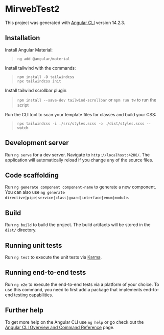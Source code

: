 # MirwebTest2

This project was generated with [Angular CLI](https://github.com/angular/angular-cli) version 14.2.3.

## Installation

Install Angular Material:
> `ng add @angular/material`

Install tailwind with the commands:
> `npm install -D tailwindcss`  
> `npx tailwindcss init`

Install tailwind scrollbar plugin:
> `npm install --save-dev tailwind-scrollbar` or
> `npm run tw` to run the script

Run the CLI tool to scan your template files for classes and build your CSS:
> `npx tailwindcss -i ./src/styles.scss -o ./dist/styles.scss --watch`


## Development server

Run `ng serve` for a dev server. Navigate to `http://localhost:4200/`. The application will automatically reload if you change any of the source files.

## Code scaffolding

Run `ng generate component component-name` to generate a new component. You can also use `ng generate directive|pipe|service|class|guard|interface|enum|module`.

## Build

Run `ng build` to build the project. The build artifacts will be stored in the `dist/` directory.

## Running unit tests

Run `ng test` to execute the unit tests via [Karma](https://karma-runner.github.io).

## Running end-to-end tests

Run `ng e2e` to execute the end-to-end tests via a platform of your choice. To use this command, you need to first add a package that implements end-to-end testing capabilities.

## Further help

To get more help on the Angular CLI use `ng help` or go check out the [Angular CLI Overview and Command Reference](https://angular.io/cli) page.
